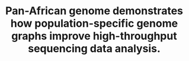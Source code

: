 ---
authors: Tetikol HS, Turgut D, Narci K, Budak G, Kalay O, Arslan E, Demirkaya-Budak
  S, Dolgoborodov A, Kabakci-Zorlu D, Semenyuk V, Jain A, Davis-Dusenbery BN
carousel: false
dccs:
- Kids First
doi: 10.1038/s41467-022-31724-3
featured: false
issue: '1'
journal: Nature communications
keywords: '["Genome, Human", "Data Analysis", "Genomics", "Sequence Analysis, DNA",
  "High-Throughput Nucleotide Sequencing", "Humans", "Software"]'
landmark: false
layout: ../../layouts/Publication.astro
page: '4384'
pmcid: PMC9352875
pmid: 35927245
title: Pan-African genome demonstrates how population-specific genome graphs improve
  high-throughput sequencing data analysis.
volume: '13'
year: 2022
---